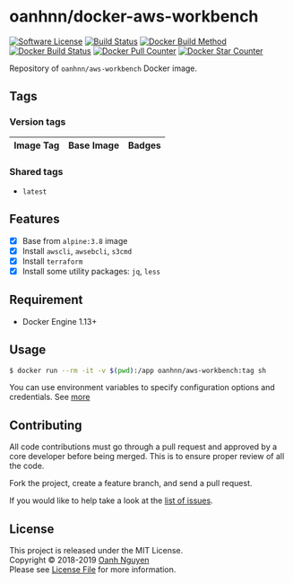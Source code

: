 # oanhnn/docker-aws-workbench

[![Software License](https://img.shields.io/github/license/oanhnn/docker-aws-workbench.svg)](LICENSE)
[![Build Status](https://img.shields.io/travis/oanhnn/docker-aws-workbench/master.svg)](https://travis-ci.org/oanhnn/docker-aws-workbench)
[![Docker Build Method](https://img.shields.io/docker/automated/oanhnn/aws-workbench.svg)](https://hub.docker.com/r/oanhnn/aws-workbench)
[![Docker Build Status](https://img.shields.io/docker/build/oanhnn/aws-workbench.svg)](https://hub.docker.com/r/oanhnn/aws-workbench)
[![Docker Pull Counter](https://img.shields.io/docker/pulls/oanhnn/aws-workbench.svg)](https://hub.docker.com/r/oanhnn/aws-workbench)
[![Docker Star Counter](https://img.shields.io/docker/stars/oanhnn/aws-workbench.svg)](https://hub.docker.com/r/oanhnn/aws-workbench)

Repository of `oanhnn/aws-workbench` Docker image.

## Tags

### Version tags

Image Tag    | Base Image           | Badges
-------------|----------------------|-------

### Shared tags

- `latest`

## Features

- [x] Base from `alpine:3.8` image
- [x] Install `awscli`, `awsebcli`, `s3cmd`
- [x] Install `terraform`
- [x] Install some utility packages: `jq`, `less`

## Requirement
- Docker Engine 1.13+

## Usage

```bash
$ docker run --rm -it -v $(pwd):/app oanhnn/aws-workbench:tag sh
```

You can use environment variables to specify configuration options and credentials. See [more](https://docs.aws.amazon.com/cli/latest/userguide/cli-configure-envvars.html)

## Contributing

All code contributions must go through a pull request and approved by a core developer before being merged. 
This is to ensure proper review of all the code.

Fork the project, create a feature branch, and send a pull request.

If you would like to help take a look at the [list of issues](https://github.com/oanhnn/docker-aws-workbench/issues).

## License

This project is released under the MIT License.   
Copyright © 2018-2019 [Oanh Nguyen](https://github.com/oanhnn)   
Please see [License File](https://github.com/oanhnn/docker-aws-workbench/blob/master/LICENSE) for more information.
